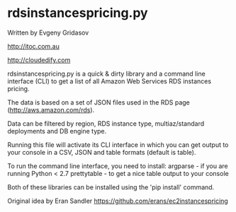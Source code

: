 rdsinstancespricing.py
======================

Written by Evgeny Gridasov     

http://itoc.com.au

http://cloudedify.com


rdsinstancespricing.py is a quick & dirty library and a command line interface (CLI)
to get a list of all Amazon Web Services RDS instances pricing.

The data is based on a set of JSON files used in the RDS page (http://aws.amazon.com/rds).

Data can be filtered by region, RDS instance type, multiaz/standard deployments and DB engine type.

Running this file will activate its CLI interface in which you can get output to your console in a CSV, JSON and table formats (default is table).

To run the command line interface, you need to install:
argparse - if you are running Python < 2.7
prettytable - to get a nice table output to your console

Both of these libraries can be installed using the 'pip install' command.

Original idea by Eran Sandler https://github.com/erans/ec2instancespricing
